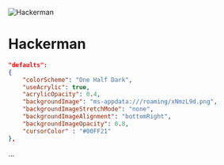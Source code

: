 ![Hackerman](https://github.com/rjcarneiro/windows-terminals/blob/master/images/erzx78vez1051.png)

# Hackerman

```json
"defaults":
{
    "colorScheme": "One Half Dark",
    "useAcrylic": true,
    "acrylicOpacity": 0.4,
    "backgroundImage": "ms-appdata:///roaming/xNmzL9d.png",
    "backgroundImageStretchMode": "none",
    "backgroundImageAlignment": "bottomRight",
    "backgroundImageOpacity": 0.8,
    "cursorColor" : "#00FF21"
},
```

...